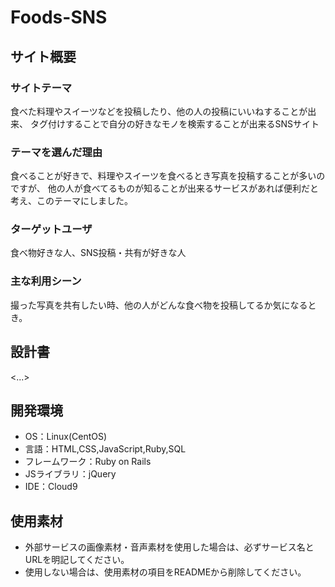 # Foods-SNS

## サイト概要
### サイトテーマ
食べた料理やスイーツなどを投稿したり、他の人の投稿にいいねすることが出来、
タグ付けすることで自分の好きなモノを検索することが出来るSNSサイト

### テーマを選んだ理由
食べることが好きで、料理やスイーツを食べるとき写真を投稿することが多いのですが、
他の人が食べてるものが知ることが出来るサービスがあれば便利だと考え、このテーマにしました。

### ターゲットユーザ
食べ物好きな人、SNS投稿・共有が好きな人

### 主な利用シーン
撮った写真を共有したい時、他の人がどんな食べ物を投稿してるか気になるとき。

## 設計書
<...>

## 開発環境
- OS：Linux(CentOS)
- 言語：HTML,CSS,JavaScript,Ruby,SQL
- フレームワーク：Ruby on Rails
- JSライブラリ：jQuery
- IDE：Cloud9

## 使用素材
- 外部サービスの画像素材・音声素材を使用した場合は、必ずサービス名とURLを明記してください。
- 使用しない場合は、使用素材の項目をREADMEから削除してください。